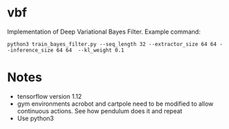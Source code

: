 # vbf
Implementation of Deep Variational Bayes Filter. Example command:

`python3 train_bayes_filter.py --seq_length 32 --extractor_size 64 64 --inference_size 64 64  --kl_weight 0.1`

# Notes
- tensorflow version 1.12
- gym environments acrobot and cartpole need to be modified to allow continuous actions.
See how pendulum does it and repeat
- Use python3
